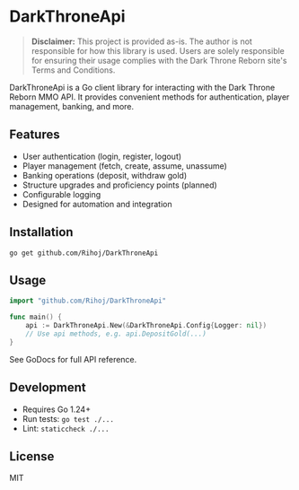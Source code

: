 # DarkThroneApi

> **Disclaimer:** This project is provided as-is. The author is not responsible for how this library is used. Users are solely responsible for ensuring their usage complies with the Dark Throne Reborn site's Terms and Conditions.

DarkThroneApi is a Go client library for interacting with the Dark Throne Reborn MMO API. It provides convenient methods for authentication, player management, banking, and more.

## Features
- User authentication (login, register, logout)
- Player management (fetch, create, assume, unassume)
- Banking operations (deposit, withdraw gold)
- Structure upgrades and proficiency points (planned)
- Configurable logging
- Designed for automation and integration

## Installation

```
go get github.com/Rihoj/DarkThroneApi
```

## Usage

```go
import "github.com/Rihoj/DarkThroneApi"

func main() {
    api := DarkThroneApi.New(&DarkThroneApi.Config{Logger: nil})
    // Use api methods, e.g. api.DepositGold(...)
}
```

See GoDocs for full API reference.

## Development
- Requires Go 1.24+
- Run tests: `go test ./...`
- Lint: `staticcheck ./...`

## License
MIT
